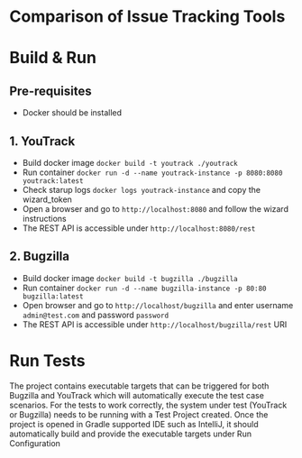 # Comparison of Issue Tracking Tools

# Build & Run

## Pre-requisites
- Docker should be installed

## 1. YouTrack
- Build docker image `docker build -t youtrack ./youtrack`
- Run container `docker run -d --name youtrack-instance -p 8080:8080 youtrack:latest`
- Check starup logs `docker logs youtrack-instance` and copy the wizard_token
- Open a browser and go to `http://localhost:8080` and follow the wizard instructions
- The REST API is accessible under `http://localhost:8080/rest` 

## 2. Bugzilla
- Build docker image `docker build -t bugzilla ./bugzilla`
- Run container `docker run -d --name bugzilla-instance -p 80:80 bugzilla:latest`
- Open browser and go to `http://localhost/bugzilla` and enter username `admin@test.com` and password `password`
- The REST API is accessible under `http://localhost/bugzilla/rest` URI

# Run Tests
The project contains executable targets that can be triggered for both Bugzilla and YouTrack which will automatically execute the test case scenarios. For the tests to work correctly, the system under test (YouTrack or Bugzilla) needs to be running with a Test Project created.
Once the project is opened in Gradle supported IDE such as IntelliJ, it should automatically build and provide the executable targets under Run Configuration
